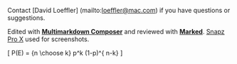 Contact 
[David Loeffler] (mailto:loeffler@mac.com) 
if you have questions or suggestions.

Edited with [**Multimarkdown Composer**](http://multimarkdown.com/) and reviewed with [**Marked**](http://markedapp.com/).  [Snapz Pro X](http://www.ambrosiasw.com/utilities/snapzprox/) used for screenshots.

\[ P(E) = {n \choose k} p^k (1-p)^{ n-k} \]
